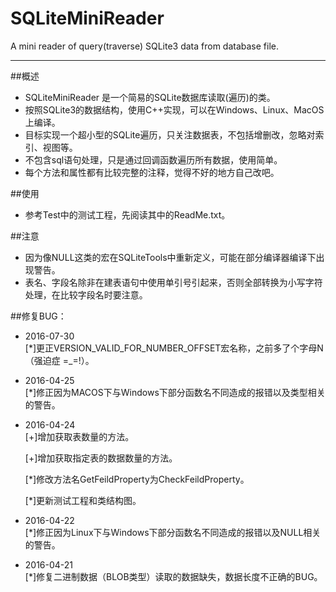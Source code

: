 # SQLiteMiniReader
A mini reader of query(traverse) SQLite3 data from database file.

---

##概述
- SQLiteMiniReader 是一个简易的SQLite数据库读取(遍历)的类。
- 按照SQLite3的数据结构，使用C++实现，可以在Windows、Linux、MacOS上编译。
- 目标实现一个超小型的SQLite遍历，只关注数据表，不包括增删改，忽略对索引、视图等。
- 不包含sql语句处理，只是通过回调函数遍历所有数据，使用简单。
- 每个方法和属性都有比较完整的注释，觉得不好的地方自己改吧。

##使用
- 参考Test中的测试工程，先阅读其中的ReadMe.txt。

##注意
- 因为像NULL这类的宏在SQLiteTools中重新定义，可能在部分编译器编译下出现警告。
- 表名、字段名除非在建表语句中使用单引号引起来，否则全部转换为小写字符处理，在比较字段名时要注意。

##修复BUG：
- 2016-07-30  
  [*]更正VERSION_VALID_FOR_NUMBER_OFFSET宏名称，之前多了个字母N（强迫症 =_=!）。

- 2016-04-25  
  [*]修正因为MACOS下与Windows下部分函数名不同造成的报错以及类型相关的警告。  

- 2016-04-24  
  [+]增加获取表数量的方法。  

  [+]增加获取指定表的数据数量的方法。   

  [*]修改方法名GetFeildProperty为CheckFeildProperty。  

  [*]更新测试工程和类结构图。


- 2016-04-22  
  [*]修正因为Linux下与Windows下部分函数名不同造成的报错以及NULL相关的警告。


- 2016-04-21  
  [*]修复二进制数据（BLOB类型）读取的数据缺失，数据长度不正确的BUG。
